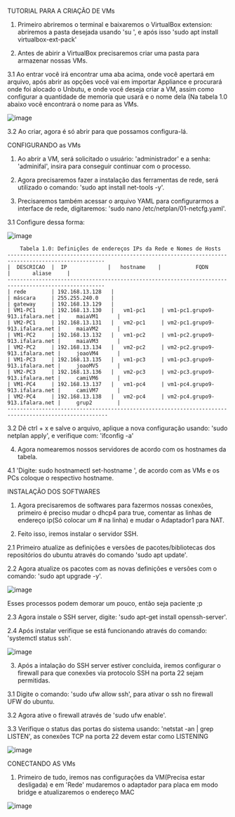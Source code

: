 TUTORIAL PARA A CRIAÇÃO DE VMs

1. Primeiro abriremos o terminal e baixaremos o VirtualBox extension: abriremos a pasta desejada usando 'su <nome da pasta>', e após isso 'sudo apt install virtualbox-ext-pack'

2. Antes de abirir a VirtualBox precisaremos criar uma pasta para armazenar nossas VMs.

3.1 Ao entrar você irá encontrar uma aba acima, onde você apertará em arquivo, após abrir as opções você vai em importar Appliance e procurará onde foi alocado o Unbutu, e onde você deseja criar a VM, assim como configurar a quantidade de memoria que usará e o nome dela (Na tabela 1.0 abaixo você encontrará o nome para as VMs.

![image](https://user-images.githubusercontent.com/103265116/186730672-32c4f316-b993-4cc0-a1f5-fb720cd61853.png)

3.2 Ao criar, agora é só abrir para que possamos configura-lá.

  CONFIGURANDO as VMs
  
  1. Ao abrir a VM, será solicitado o usuário: 'administrador' e a senha: 'adminifal', insira para conseguir continuar com o processo.

  2. Agora precisaremos fazer a instalação das ferramentas de rede, será utilizado o comando: 'sudo apt install net-tools -y'.

  3. Precisaremos também acessar o arquivo YAML para configurarmos a interface de rede, digitaremos: 'sudo nano /etc/netplan/01-netcfg.yaml'.

  3.1 Configure dessa forma:
  
   ![image](https://user-images.githubusercontent.com/103265116/186731248-4f5b2f43-93a8-43e8-a67d-6a7c0869f168.png)

        Tabela 1.0: Definições de endereços IPs da Rede e Nomes de Hosts
    -----------------------------------------------------------------------------------------------------
    |  DESCRICAO  |  IP             |   hostname    |           FQDN                 |       aliase     |
    -----------------------------------------------------------------------------------------------------
    | rede        | 192.168.13.128   |
    | máscara     | 255.255.240.0    |
    | gateway     | 192.168.13.129   |
    | VM1-PC1     | 192.168.13.130   |   vm1-pc1     | vm1-pc1.grupo9-913.ifalara.net |     maiaVM1      |
    | VM2-PC1     | 192.168.13.131   |   vm2-pc1     | vm2-pc1.grupo9-913.ifalara.net |     maiaVM2      |
    | VM1-PC2     | 192.168.13.132   |   vm1-pc2     | vm1-pc2.grupo9-913.ifalara.net |     maiaVM3      |
    | VM2-PC2     | 192.168.13.134   |   vm2-pc2     | vm2-pc2.grupo9-913.ifalara.net |     joaoVM4      |
    | VM1-PC3     | 192.168.13.135   |   vm1-pc3     | vm1-pc3.grupo9-913.ifalara.net |     joaoMV5      |
    | VM2-PC3     | 192.168.13.136   |   vm2-pc3     | vm2-pc3.grupo9-913.ifalara.net |     camiVM6      |
    | VM1-PC4     | 192.168.13.137   |   vm1-pc4     | vm1-pc4.grupo9-913.ifalara.net |     camiVM7      |
    | VM2-PC4     | 192.168.13.138   |   vm2-pc4     | vm2-pc4.grupo9-913.ifalara.net |     grup2        |
    ------------------------------------------------------------------------------------------------------
    
   3.2 Dê ctrl + x e salve o arquivo, aplique a nova configuração usando: 'sudo netplan apply', e verifique com: 'ifconfig -a'
   
   4. Agora nomearemos nossos servidores de acordo com os hostnames da tabela.

   4.1 'Digite: sudo hostnamectl set-hostname <hostname>', de acordo com as VMs e os PCs coloque o respectivo hostname.

   INSTALAÇÃO DOS SOFTWARES
   
   1. Agora precisaremos de softwares para fazermos nossas conexões, primeiro é preciso mudar o dhcp4 para true, comentar as linhas de endereço ip(Só colocar um # na linha) e mudar o Adaptador1 para NAT.

   2. Feito isso, iremos instalar o servidor SSH.
  
   2.1 Primeiro atualize as definições e versões de pacotes/bibliotecas dos repositórios do ubuntu através do comando 'sudo apt update'.
  
   2.2 Agora atualize os pacotes com as novas definições e versões com o comando: 'sudo apt upgrade -y'.
  
   ![image](https://user-images.githubusercontent.com/103265116/186735147-a285b9ad-f7e9-4937-ae85-727ad3f2822f.png)
  
   
   Esses processos podem demorar um pouco, então seja paciente ;p
  
   2.3 Agora instale o SSH server, digite: 'sudo apt-get install openssh-server'.
  
   2.4 Após instalar verifique se está funcionando através do comando: 'systemctl status ssh'.
  
   ![image](https://user-images.githubusercontent.com/103265116/186736697-cd6eaeaa-54e5-467b-8f38-57cdc0004b73.png)
  
   3. Após a intalação do SSH server estiver concluida, iremos configurar o firewall para que conexões via protocolo SSH na porta 22 sejam permitidas.
  
   3.1 Digite o comando: 'sudo ufw allow ssh', para ativar o ssh no firewall UFW do ubuntu.
  
   3.2 Agora ative o firewall através de 'sudo ufw enable'.
  
   3.3 Verifique o status das portas do sistema usando: 'netstat -an | grep LISTEN', as conexões TCP na porta 22 devem estar como LISTENING
  
   ![image](https://user-images.githubusercontent.com/103265116/186738095-5efef6f3-b31d-4a8e-8a31-bf53d776df24.png)
   
   CONECTANDO AS VMs
  
  1. Primeiro de tudo, iremos nas configurações da VM(Precisa estar desligada) e em 'Rede' mudaremos o adaptador para placa em modo bridge e atualizaremos o endereço MAC
  
  ![image](https://user-images.githubusercontent.com/103265116/186921839-6eb052bb-37bf-4910-add6-3cd00a44eaeb.png)


